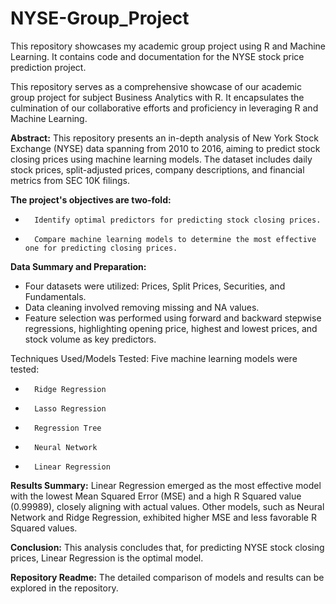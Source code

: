 # NYSE-Group_Project
This repository showcases my academic group project using R and Machine Learning.
It contains code and documentation for the NYSE stock price prediction project.


This repository serves as a comprehensive showcase of our academic group project for subject Business Analytics with R. It encapsulates the culmination of our collaborative efforts and proficiency in leveraging R and Machine Learning.

**Abstract:**
This repository presents an in-depth analysis of New York Stock Exchange (NYSE) data spanning from 2010 to 2016, aiming to predict stock closing prices using machine learning models. The dataset includes daily stock prices, split-adjusted prices, company descriptions, and financial metrics from SEC 10K filings.

**The project's objectives are two-fold:**
* 		Identify optimal predictors for predicting stock closing prices.
* 		Compare machine learning models to determine the most effective one for predicting closing prices.
  
**Data Summary and Preparation:**
* Four datasets were utilized: Prices, Split Prices, Securities, and Fundamentals.
* Data cleaning involved removing missing and NA values.
* Feature selection was performed using forward and backward stepwise regressions, highlighting opening price, highest and lowest prices, and stock volume as key predictors.
  
Techniques Used/Models Tested:
Five machine learning models were tested:
* 		Ridge Regression
* 		Lasso Regression
* 		Regression Tree
* 		Neural Network
* 		Linear Regression
  
**Results Summary:**
Linear Regression emerged as the most effective model with the lowest Mean Squared Error (MSE) and a high R Squared value (0.99989), closely aligning with actual values. Other models, such as Neural Network and Ridge Regression, exhibited higher MSE and less favorable R Squared values.

**Conclusion:**
This analysis concludes that, for predicting NYSE stock closing prices, Linear Regression is the optimal model. 

**Repository Readme:**
The detailed comparison of models and results can be explored in the repository.

